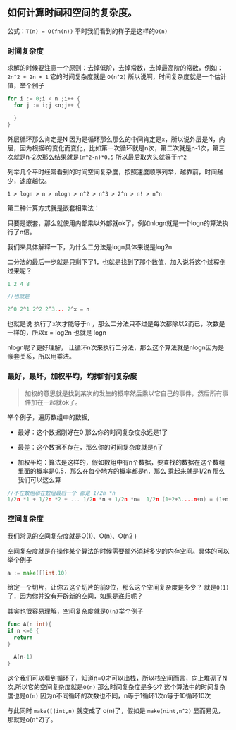 ## 如何计算时间和空间的复杂度。

公式：`T(n) = O(fn(n))` 平时我们看到的样子是这样的`O(n)`

### 时间复杂度

求解的时候要注意一个原则：去掉低阶，去掉常数，去掉最高阶的常数，例如：`2n^2 + 2n + 1` 它的时间复杂度就是 `O(n^2)`
所以说啊，时间复杂度就是一个估计值，举个例子
```go
for i := 0;i < n ;i++ {
  for j := i;j <n;j++ {

  }
}
```
外层循环那么肯定是N 因为是循环那么那么的中间肯定是`x`，所以说外层是N，内层，因为根据i的变化而变化，比如第一次循环就是n次，第二次就是n-1次，第三次就是n-2次那么结果就是`(n^2-n)*0.5` 所以最后取大头就等于`n^2`

列举几个平时经常看到的时间空间复杂度，按照速度顺序列举，越靠前，时间越少，速度越快。

`1 > logn > n > nlogn > n^2 > n^3 > 2^n > n! > n^n`

第二种计算方式就是嵌套相乘法：

只要是嵌套，那么就使用内部乘以外部就ok了，例如nlogn就是一个logn的算法执行了n倍。

我们来具体解释一下，为什么二分法是logn具体来说是log2n

二分法的最后一步就是只剩下了1，也就是找到了那个数值，加入说将这个过程倒过来呢？
```go
1 2 4 8

//也就是

2^0 2^1 2^2 2^3... 2^x = n
```
也就是说 执行了x次才能等于n ，那么二分法只不过是每次都除以2而已，次数是一样的，所以x = log2n 也就是 logn

nlogn呢？更好理解， 让循环n次来执行二分法，那么这个算法就是nlogn因为是嵌套关系，所以用乘法。

### 最好，最坏，加权平均，均摊时间复杂度
>  加权的意思就是找到某次的发生的概率然后乘以它自己的事件，然后所有事件加在一起就ok了。

举个例子，遍历数组中的数据,

- 最好：这个数据刚好在0 那么你的时间复杂度永远是1了

- 最差：这个数据不存在，那么你的时间复杂度就是n了

- 加权平均：算法是这样的，假如数组中有n个数据，要查找的数据在这个数组里面的概率是0.5，那么在每个地方的概率都是n，那么
乘起来就是1/2n 那么 我们可以这么算

```go
//不在数组和在数组最后一个 都是 1/2n *n
1/2n *1 + 1/2n *2 + ... 1/2n *n + 1/2n *n=  1/2n (1+2+3....n+n) = (1+n)n/4n + 1/2 = n 所以它的加权平均时间复杂度就是n
```


### 空间复杂度

我们常见的空间复杂度就是O(1)、O(n)、O(n2 )

空间复杂度就是在操作某个算法的时候需要额外消耗多少的内存空间。具体的可以举个例子

```go
a := make([]int,10)
```
给定一个切片，让你去这个切片的前9位，那么这个空间复杂度是多少？
就是`O(1)`了，因为你并没有开辟新的空间，如果是递归呢？

其实也很容易理解，空间复杂度就是`O(n)`举个例子

```go
func A(n int){
if n <=0 {
  return
}

  A(n-1)
}
```
这个我们可以看到循环了，知道n=0才可以出栈，所以栈空间而言，向上堆砌了N次,所以它的空间复杂度就是`O(n)` 那么时间复杂度是多少?
这个算法中的时间复杂度也是`O(n)` 因为n不同循环的次数也不同，n等于1循环1次n等于10循环10次

与此同时 `make([]int,n)` 就变成了 o(n)了，假如是 `make(nint,n^2)` 显而易见，那就是o(n^2)了。
